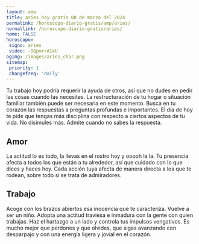 ```yaml
---
layout: amp
title: aries hoy gratis 08 de marzo del 2024 
permalink: /horoscopo-diario-gratis/amp/aries/
normallink: /horoscopo-diario-gratis/aries/
home: FALSE
horoscopo:
 signo: aries
 video: -DQpmrrAIeU
ogimg: /images/aries_char.png
sitemap:
 priority: 1
 changefreq: 'daily'
---
```



Tu trabajo hoy podría requerir la ayuda de otros, así que no dudes en pedir las cosas cuando las necesites. La restructuración de tu hogar o situación familiar también puede ser necesaria en este momento. Busca en tu corazón las respuestas a preguntas profundas e importantes. El día de hoy te pide que tengas más disciplina con respecto a ciertos aspectos de tu vida. No disimules más. Admite cuando no sabes la respuesta.

## Amor

La actitud lo es todo, la llevas en el rostro hoy y ooooh la la. Tu presencia afecta a todos los que están a tu alrededor, así que cuidado con lo que dices y haces hoy. Cada acción tuya afecta de manera directa a los que te rodean, sobre todo si se trata de admiradores.

## Trabajo

Acoge con los brazos abiertos esa inocencia que te caracteriza. Vuelve a ser un niño. Adopta una actitud traviesa e inmadura con la gente con quien trabajas. Haz el hartazgo a un lado y controla tus impulsos vengativos. Es mucho mejor que perdones y que olvides, que sigas avanzando con desparpajo y con una energía ligera y jovial en el corazón.